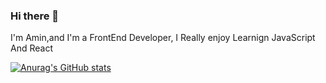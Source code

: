 ### Hi there 👋

I'm Amin,and I'm a FrontEnd Developer, I Really enjoy Learnign JavaScript And React

[![Anurag's GitHub stats](https://github-readme-stats.vercel.app/api?username=amin-da)](https://github.com/anuraghazra/github-readme-stats)
